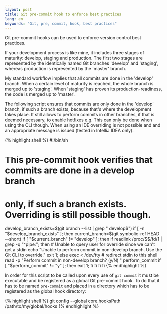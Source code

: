 ```yaml
---
layout: post
title: Git pre-commit hook to enforce best practices
lang: en
keywords: "Git, pre, commit, hook, best practices"
---
```


Git pre-commit hooks can be used to enforce version control best practices.

If your development process is like mine, it includes three stages of
maturity: develop, staging and production. The first two stages are
represented by the identically named Git branches 'develop' and 'staging',
whereas production is represented by the 'master' branch.

My standard workflow implies that all commits are done in the 'develop'
branch. When a certain level of maturity is reached, the whole branch is
merged up to 'staging'. When 'staging' has proven its production-readiness,
the code is merged up to 'master'.

The following script ensures that commits are only done in the 'develop'
branch, if such a branch exists, because that's where the development
takes place. It still allows to perform commits in other branches,
if that is deemed necessary, to enable hotfixes e.g. This can only be done
when using the CLI though. When using an IDE overriding is not possible and
and an appropriate message is issued (tested in IntelliJ IDEA only). 

{% highlight shell %}
#!/bin/sh
 
# This pre-commit hook verifies that commits are done in a develop branch
# only, if such a branch exists. Overriding is still possible though.
 
develop_branch_exists=$(git branch --list | grep " develop$")
if [ -n "$develop_branch_exists" ]; then
    current_branch=$(git symbolic-ref HEAD --short)
    if [ "$current_branch" != "develop" ]; then
        if readlink /proc/$$/fd/1 | grep -q "^pipe:"; then
            # Unable to query user for override since we can't get a stdin
            echo "Unable to perform commit in non-develop branch. Use the Git CLI to override."
            exit 1;
        else
            exec < /dev/tty # redirect stdin to this shell
            read -p "Perform commit in non-develop branch? (y/N) " perform_commit
            if [ "$perform_commit" != "y" ]; then
                exit 1;
            fi
        fi
    fi
fi
{% endhighlight %}

In order for this script to be called upon every use of `git commit` it must
be executable and be registered as a global Git pre-commit hook. To do that
it has to be named `pre-commit` and placed in a directory which has to be
registered as the global hook directory:

{% highlight shell %}
git config --global core.hooksPath /path/to/my/global/hooks
{% endhighlight %}

